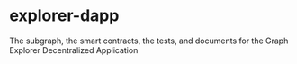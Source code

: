 # explorer-dapp
The subgraph, the smart contracts, the tests, and documents for the Graph Explorer Decentralized Application
